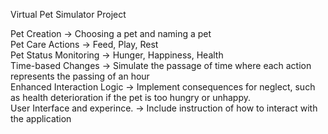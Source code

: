 Virtual Pet Simulator Project

Pet Creation -> Choosing a pet and naming a pet<br/>
Pet Care Actions -> Feed, Play, Rest<br/>
Pet Status Monitoring -> Hunger, Happiness, Health<br/>
Time-based Changes -> Simulate the passage of time where each action represents the passing of an hour<br/>
Enhanced Interaction Logic -> Implement consequences for neglect, such as health deterioration if the pet is too hungry or unhappy.<br/>
User Interface and experince. -> Include instruction of how to interact with the application
